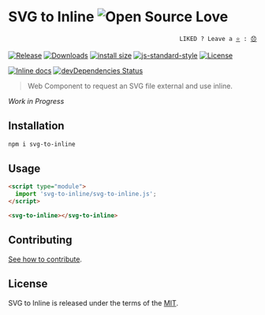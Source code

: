 # SVG to Inline ![Open Source Love](https://badges.frapsoft.com/os/v3/open-source.svg?v=103)

<p align="right">
  <code>LIKED ? Leave a <a href="https://github.com/tiagoporto/svg-to-inline/stargazers">⭐</a> : <a href="https://github.com/tiagoporto/svg-to-inline/issues">😞</a></code>
</p>

[![Release](https://img.shields.io/npm/v/svg-to-inline.svg?style=flat-square&label=release)](https://github.com/tiagoporto/svg-to-inline/releases)
[![Downloads](https://img.shields.io/npm/dt/svg-to-inline.svg?style=flat-square)](https://www.npmjs.com/package/svg-to-inline)
[![install size](https://packagephobia.now.sh/badge?p=svg-to-inline)](https://packagephobia.now.sh/result?p=svg-to-inline)
[![js-standard-style](https://img.shields.io/badge/code%20style-standard-yellow.svg?style=flat-square)](http://standardjs.com)
[![License](https://img.shields.io/github/license/tiagoporto/svg-to-inline.svg?style=flat-square)](https://raw.githubusercontent.com/tiagoporto/svg-to-inline/master/LICENSE)

<!-- [![Build Status](https://img.shields.io/travis/com/tiagoporto/svg-to-inline/master.svg?label=tests&logo=travis&style=flat-square)](https://travis-ci.com/tiagoporto/svg-to-inline)
[![Coverage Status](https://img.shields.io/coveralls/tiagoporto/svg-to-inline.svg?style=flat-square)](https://coveralls.io/github/tiagoporto/svg-to-inline)
[![Mutation testing cover](https://badge.stryker-mutator.io/github.com/tiagoporto/svg-to-inline/master)](https://stryker-mutator.github.io) -->

[![Inline docs](http://inch-ci.org/github/tiagoporto/svg-to-inline.svg?branch=master&style=flat-square)](http://inch-ci.org/github/tiagoporto/svg-to-inline)
[![devDependencies Status](https://img.shields.io/david/dev/tiagoporto/svg-to-inline.svg?style=flat-square)](https://david-dm.org/tiagoporto/svg-to-inline?type=dev)

> Web Component to request an SVG file external and use inline.

_Work in Progress_

## Installation

```bash
npm i svg-to-inline
```

## Usage

```html
<script type="module">
  import 'svg-to-inline/svg-to-inline.js';
</script>

<svg-to-inline></svg-to-inline>
```

## Contributing

[See how to contribute](CONTRIBUTING.md).

## License

SVG to Inline is released under the terms of the [MIT](LICENSE).
